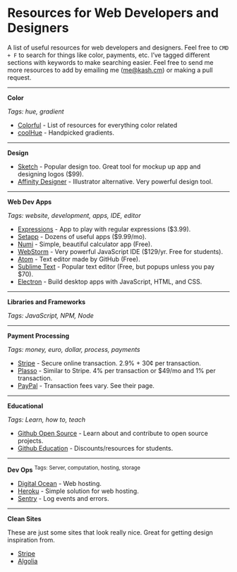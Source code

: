 # Resources for Web Developers and Designers
A list of useful resources for web developers and designers. Feel free to `CMD + F`  to search for things like color, payments, etc. I’ve tagged different sections with keywords to make searching easier. Feel free to send me more resources to add by emailing me (me@kash.cm) or making a pull request.

---

**Color**

*Tags: hue, gradient*

- [Colorful](https://github.com/Siddharth11/Colorful) - List of resources for everything color related
- [coolHue](https://webkul.github.io/coolhue/) - Handpicked gradients.

---

**Design**

- [Sketch](https://www.sketchapp.com/) - Popular design too. Great tool for mockup up app and designing logos ($99).
- [Affinity Designer](https://affinity.serif.com/en-us/designer/) - Illustrator alternative. Very powerful design tool.

---

**Web Dev Apps**

*Tags: website, development, apps, IDE, editor*

- [Expressions](http://www.apptorium.com/products/expressions) - App to play with regular expressions ($3.99).
- [Setapp](https://setapp.com/) - Dozens of useful apps ($9.99/mo).
- [Numi](https://numi.io/) - Simple, beautiful calculator app (Free).
- [WebStorm](https://www.jetbrains.com/webstorm/) - Very powerful JavaScript IDE ($129/yr. Free for students).
- [Atom](https://atom.io/) - Text editor made by GitHub (Free).
- [Sublime Text](https://www.sublimetext.com/) - Popular text editor (Free, but popups unless you pay $70).
- [Electron](https://electron.atom.io/) - Build desktop apps with JavaScript, HTML, and CSS.

---

**Libraries and Frameworks**

*Tags: JavaScript, NPM, Node*

---

**Payment Processing**

*Tags: money, euro, dollar, process, payments*

- [Stripe](https://stripe.com) - Secure online transaction. 2.9% + 30¢ per transaction.
- [Plasso](https://plasso.com/) - Similar to Stripe. 4% per transaction or $49/mo and 1% per transaction.
- [PayPal](https://www.paypal.com/lt/webapps/mpp/express-checkout) - Transaction fees vary. See their page.

---

**Educational**

*Tags: Learn, how to,  teach*

- [Github Open Source](https://github.com/open-source) - Learn about and contribute to open source projects.
- [Github Education](https://education.github.com/) - Discounts/resources for students.

---

**Dev Ops** 
<sup>Tags: Server, computation, hosting, storage</sup>

- [Digital Ocean](https://www.digitalocean.com) - Web hosting.
- [Heroku](https://heroku.com) - Simple solution for web hosting.
- [Sentry](https://sentry.io) - Log events and errors.

---

**Clean Sites**

These are just some sites that look really nice. Great for getting design inspiration from.

- [Stripe](https://stripe.com)
- [Algolia](https://www.algolia.com/)
